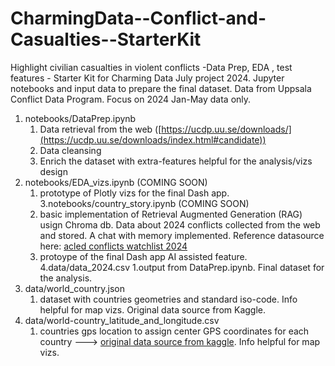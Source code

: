 # CharmingData--Conflict-and-Casualties--StarterKit
Highlight civilian casualties in violent conflicts  -Data Prep, EDA , test features - Starter Kit for Charming Data July project 2024.
Jupyter notebooks and input data to prepare the final dataset. Data from Uppsala Conflict Data Program. Focus on 2024 Jan-May data only.
1. notebooks/DataPrep.ipynb
   1. Data retrieval from the web ([https://ucdp.uu.se/downloads/](https://ucdp.uu.se/downloads/index.html#candidate))
   2. Data cleansing
   3. Enrich the dataset with extra-features helpful for the analysis/vizs design  
2. notebooks/EDA_vizs.ipynb (COMING SOON)
   1. prototype of Plotly vizs for the final Dash app. 
3.notebooks/country_story.ipynb (COMING SOON)
   1. basic implementation of Retrieval Augmented Generation (RAG) usign Chroma db. Data about 2024 conflicts collected from the web and stored. A chat with memory implemented. Reference datasource here: [acled conflicts watchlist 2024](https://acleddata.com/conflict-watchlist-2024/)
   1. protoype of the final Dash app AI assisted feature.
4.data/data_2024.csv
   1.output from DataPrep.ipynb. Final dataset for the analysis.
4. data/world_country.json
   1. dataset with countries geometries and standard iso-code. Info helpful for map vizs. Original data source from Kaggle.
5. data/world-country_latitude_and_longitude.csv
   1. countries gps location to assign center GPS coordinates for each country  ---> [original data source from kaggle](https://www.kaggle.com/datasets/paultimothymooney/latitude-and-longitude-for-every-country-and-state). Info helpful for map vizs.
